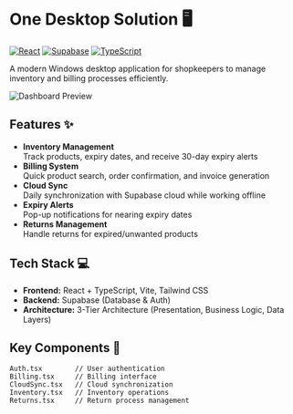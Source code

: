 # One Desktop Solution 🖥️

[![React](https://img.shields.io/badge/React-20232A?style=for-the-badge&logo=react&logoColor=61DAFB)](https://reactjs.org/)
[![Supabase](https://img.shields.io/badge/Supabase-3ECF8E?style=for-the-badge&logo=supabase&logoColor=white)](https://supabase.com/)
[![TypeScript](https://img.shields.io/badge/TypeScript-007ACC?style=for-the-badge&logo=typescript&logoColor=white)](https://www.typescriptlang.org/)

A modern Windows desktop application for shopkeepers to manage inventory and billing processes efficiently.

![Dashboard Preview](screenshots/dashboard.png)

## Features ✨

- **Inventory Management**  
  Track products, expiry dates, and receive 30-day expiry alerts
- **Billing System**  
  Quick product search, order confirmation, and invoice generation
- **Cloud Sync**  
  Daily synchronization with Supabase cloud while working offline
- **Expiry Alerts**  
  Pop-up notifications for nearing expiry dates
- **Returns Management**  
  Handle returns for expired/unwanted products

## Tech Stack 💻

- **Frontend:** React + TypeScript, Vite, Tailwind CSS
- **Backend:** Supabase (Database & Auth)
- **Architecture:** 3-Tier Architecture (Presentation, Business Logic, Data Layers)

## Key Components 🧩

```tsx
Auth.tsx        // User authentication
Billing.tsx     // Billing interface
CloudSync.tsx   // Cloud synchronization
Inventory.tsx   // Inventory operations
Returns.tsx     // Return process management
